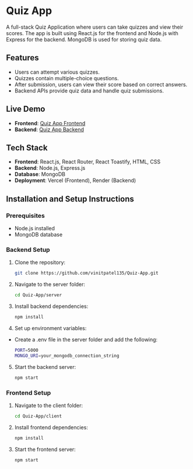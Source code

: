 # Quiz App

A full-stack Quiz Application where users can take quizzes and view their scores. The app is built using React.js for the frontend and Node.js with Express for the backend. MongoDB is used for storing quiz data.

## Features
- Users can attempt various quizzes.
- Quizzes contain multiple-choice questions.
- After submission, users can view their score based on correct answers.
- Backend APIs provide quiz data and handle quiz submissions.

## Live Demo
- **Frontend**: [Quiz App Frontend](https://quiz-app-nine-green.vercel.app/)
- **Backend**: [Quiz App Backend](https://quiz-app-1123.onrender.com/)

## Tech Stack
- **Frontend**: React.js, React Router, React Toastify, HTML, CSS
- **Backend**: Node.js, Express.js
- **Database**: MongoDB
- **Deployment**: Vercel (Frontend), Render (Backend)

## Installation and Setup Instructions

### Prerequisites
- Node.js installed
- MongoDB database

### Backend Setup
1. Clone the repository:
   ```bash
   git clone https://github.com/vinitpatel135/Quiz-App.git
2. Navigate to the server folder:
   ```bash
   cd Quiz-App/server
3. Install backend dependencies:
   ```bash
   npm install
4. Set up environment variables:
- Create a .env file in the server folder and add the following:
   ```bash
   PORT=5000
   MONGO_URI=your_mongodb_connection_string
5. Start the backend server:
   ```bash
   npm start

### Frontend Setup
1. Navigate to the client folder:
   ```bash
   cd Quiz-App/client
2. Install frontend dependencies:
   ```bash
   npm install
3. Start the frontend server:
   ```bash
   npm start
